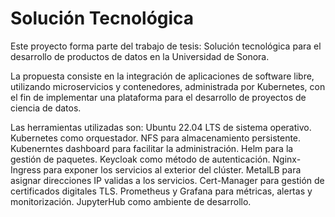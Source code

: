 # Solución Tecnológica
Este proyecto forma parte del trabajo de tesis: Solución tecnológica para el desarrollo de productos de datos en la Universidad de Sonora.

La propuesta consiste en la integración de aplicaciones de software libre, utilizando microservicios y contenedores, administrada por Kubernetes, con el fin de implementar una plataforma para
el desarrollo de proyectos de ciencia de datos.

Las herramientas utilizadas son:
Ubuntu 22.04 LTS de sistema operativo.
Kubernetes como orquestador.
NFS para almacenamiento persistente.
Kubenerntes dashboard para facilitar la administración.
Helm para la gestión de paquetes.
Keycloak como método de autenticación.
Nginx-Ingress para exponer los servicios al exterior del clúster.
MetalLB para asignar direcciones IP validas a los servicios.
Cert-Manager para gestión de certificados digitales TLS.
Prometheus y Grafana para métricas, alertas y monitorización.
JupyterHub como ambiente de desarrollo.
